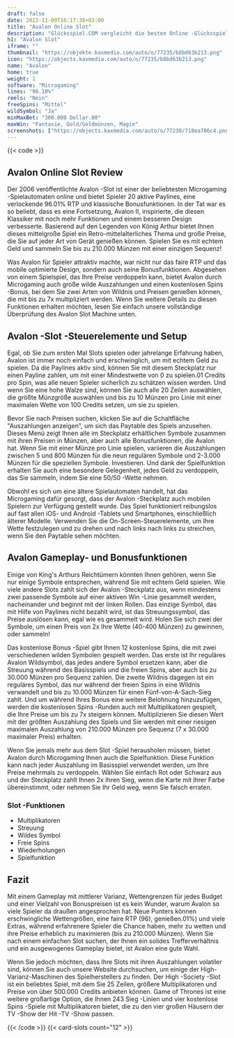 ```yaml
---
draft: false
date: 2022-11-09T16:17:38+03:00
title: "Avalon Online Slot"
description: "Glücksspiel.COM vergleicht die besten Online -Glücksspiel -Sites und -spiele der Kanada.  Unabhängige Produktbewertungen und exklusive Anmeldeangebote. Jetzt spielen!"
h1: "Avalon Slot"
iframe: ""
thumbnail: "https://objekte.kaxmedia.com/auto/o/77235/b8bd63b213.png"
icon: "https://objects.kaxmedia.com/auto/o/77235/b8bd63b213.png"
name: "Avalon"
home: true
weight: 1
software: "Microgaming"
lines: "96.10%"
reels: "Nein"
freeSpins: "Mittel"
wildSymbol: "Ja"
minMaxBet: "300.000 Dollar.00"
maxWin: "Fantasie, Gold/Goldmünzen, Magie"
screenshots: ["https://objects.kaxmedia.com/auto/o/77238/718ea706c4.png"]
---
```


{{< code >}}<h2>Avalon Online Slot Review</h2><p>Der 2006 veröffentlichte Avalon -Slot ist einer der beliebtesten Microgaming -Spielautomaten online und bietet Spieler 20 aktive Paylines, eine verlockende 96.01% RTP und klassische Bonusfunktionen. In der Tat war es so beliebt, dass es eine Fortsetzung, Avalon II, inspirierte, die diesen Klassiker mit noch mehr Funktionen und einem besseren Design verbesserte. Basierend auf den Legenden von König Arthur bietet Ihnen dieses mittelgroße Spiel ein Retro-mittelalterliches Thema und große Preise, die Sie auf jeder Art von Gerät genießen können. Spielen Sie es mit echtem Geld und sammeln Sie bis zu 210.000 Münzen mit einer einzigen Sequenz!</p><p>Was Avalon für Spieler attraktiv machte, war nicht nur das faire RTP und das mobile optimierte Design, sondern auch seine Bonusfunktionen. Abgesehen von einem Spielspiel, das Ihre Preise verdoppeln kann, bietet Avalon durch Microgaming auch große wilde Auszahlungen und einen kostenlosen Spins -Bonus, bei dem Sie zwei Arten von Wildnis und Preisen genießen können, die mit bis zu 7x multipliziert werden. Wenn Sie weitere Details zu diesen Funktionen erhalten möchten, lesen Sie einfach unsere vollständige Überprüfung des Avalon Slot Machine unten.</p><h2>Avalon -Slot -Steuerelemente und Setup</h2><p>Egal, ob Sie zum ersten Mal Slots spielen oder jahrelange Erfahrung haben, Avalon ist immer noch einfach und erschwinglich, um mit echtem Geld zu spielen. Da die Paylines aktiv sind, können Sie mit diesem Steckplatz nur einen Payline zahlen, um mit einer Mindestwette von 0 zu spielen.01 Credits pro Spin, was alle neuen Spieler sicherlich zu schätzen wissen werden. Und wenn Sie eine hohe Walze sind, können Sie auch alle 20 Zeilen auswählen, die größte Münzgröße auswählen und bis zu 10 Münzen pro Linie mit einer maximalen Wette von 100 Credits setzen, um sie zu spielen.</p><p>Bevor Sie nach Preisen suchen, klicken Sie auf die Schaltfläche "Auszahlungen anzeigen", um sich das Paytable des Spiels anzusehen. Dieses Menü zeigt Ihnen alle im Steckplatz erhältlichen Symbole zusammen mit ihren Preisen in Münzen, aber auch alle Bonusfunktionen, die Avalon hat. Wenn Sie mit einer Münze pro Linie spielen, variieren die Auszahlungen zwischen 5 und 800 Münzen für die neun regulären Symbole und 2-3.000 Münzen für die speziellen Symbole. Investieren. Und dank der Spielfunktion erhalten Sie auch eine besondere Gelegenheit, jedes Geld zu verdoppeln, das Sie sammeln, indem Sie eine 50/50 -Wette nehmen.</p><p>Obwohl es sich um eine ältere Spielautomaten handelt, hat das Microgaming dafür gesorgt, dass der Avalon -Steckplatz auch mobilen Spielern zur Verfügung gestellt wurde. Das Spiel funktioniert reibungslos auf fast allen iOS- und Android -Tablets und Smartphones, einschließlich älterer Modelle. Verwenden Sie die On-Screen-Steuerelemente, um Ihre Wette festzulegen und zu drehen und nach links nach links zu streichen, wenn Sie den Paytable sehen möchten.</p><h2>Avalon Gameplay- und Bonusfunktionen</h2><p>Einige von King's Arthurs Reichtümern könnten Ihnen gehören, wenn Sie nur einige Symbole entsprechen, während Sie mit echtem Geld spielen. Wie viele andere Slots zahlt sich der Avalon -Steckplatz aus, wenn mindestens zwei passende Symbole auf einer aktiven Win -Linie gesammelt werden, nacheinander und beginnt mit der linken Rollen. Das einzige Symbol, das mit Hilfe von Paylines nicht bezahlt wird, ist das Streuungssymbol, das Preise auslösen kann, egal wie es gesammelt wird. Holen Sie sich zwei der Symbole, um einen Preis von 2x Ihre Wette (40-400 Münzen) zu gewinnen, oder sammeln!</p><p>Das kostenlose Bonus -Spiel gibt Ihnen 12 kostenlose Spins, die mit zwei verschiedenen wilden Symbolen gespielt werden. Das erste ist Ihr reguläres Avalon Wildsymbol, das jedes andere Symbol ersetzen kann, aber die Streuung während des Basisspiels und die freien Spins, aber auch bis zu 30.000 Münzen pro Sequenz zahlen. Die zweite Wildnis dagegen ist ein reguläres Symbol, das nur während der freien Spins in eine Wildnis verwandelt und bis zu 10.000 Münzen für einen Fünf-von-A-Sach-Sieg zahlt. Und um während Ihres Bonus eine weitere Belohnung hinzuzufügen, werden die kostenlosen Spins -Runden auch mit Multiplikatoren gespielt, die Ihre Preise um bis zu 7x steigern können. Multiplizieren Sie diesen Wert mit der größten Auszahlung des Spiels und Sie werden mit einer riesigen maximalen Auszahlung von 210.000 Münzen pro Sequenz (7 x 30.000 maximaler Preis) erhalten.</p><p>Wenn Sie jemals mehr aus dem Slot -Spiel herausholen müssen, bietet Avalon durch Microgaming Ihnen auch die Spielfunktion. Diese Funktion kann nach jeder Auszahlung im Basisspiel verwendet werden, um Ihre Preise mehrmals zu verdoppeln. Wählen Sie einfach Rot oder Schwarz aus und der Steckplatz zahlt Ihnen 2x Ihren Sieg, wenn die Karte mit Ihrer Farbe übereinstimmt, oder nehmen Sie Ihr Geld weg, wenn Sie falsch erraten.</p><h3>
Slot -Funktionen</h3><ul>
<li></span>
Multiplikatoren</li>
<li></span>
Streuung</li>
<li></span>
Wildes Symbol</li>
<li></span>
Freie Spins</li>
<li></span>
Wiederholungen</li>
<li></span>
Spielfunktion</li></ul><h2>Fazit</h2><p>Mit einem Gameplay mit mittlerer Varianz, Wettengrenzen für jedes Budget und einer Vielzahl von Bonuspreisen ist es kein Wunder, warum Avalon so viele Spieler da draußen angesprochen hat. Neue Punters können erschwingliche Wettengrößen, eine faire RTP (96), genießen.01%) und viele Extras, während erfahrenere Spieler die Chance haben, mehr zu wetten und ihre Preise erheblich zu maximieren (bis zu 210.000 Münzen). Wenn Sie nach einem einfachen Slot suchen, der Ihnen ein solides Trefferverhältnis und ein ausgewogenes Gameplay bietet, ist Avalon eine gute Wahl.</p><p>Wenn Sie jedoch möchten, dass Ihre Slots mit ihren Auszahlungen volatiler sind, können Sie auch unsere Website durchsuchen, um einige der High-Varianz-Maschinen des Spielherstellers zu finden. Der High -Society -Slot ist ein beliebtes Spiel, mit dem Sie 25 Zeilen, größere Multiplikatoren und Preise von über 500.000 Credits anbieten können. Game of Thrones ist eine weitere großartige Option, die Ihnen 243 Sieg -Linien und vier kostenlose Spins -Spiele mit Multiplikatoren bietet, die zu den vier großen Häusern der TV -Show der Hit -TV -Show passen.</p>{{< /code >}}
 {{< card-slots count="12" >}}